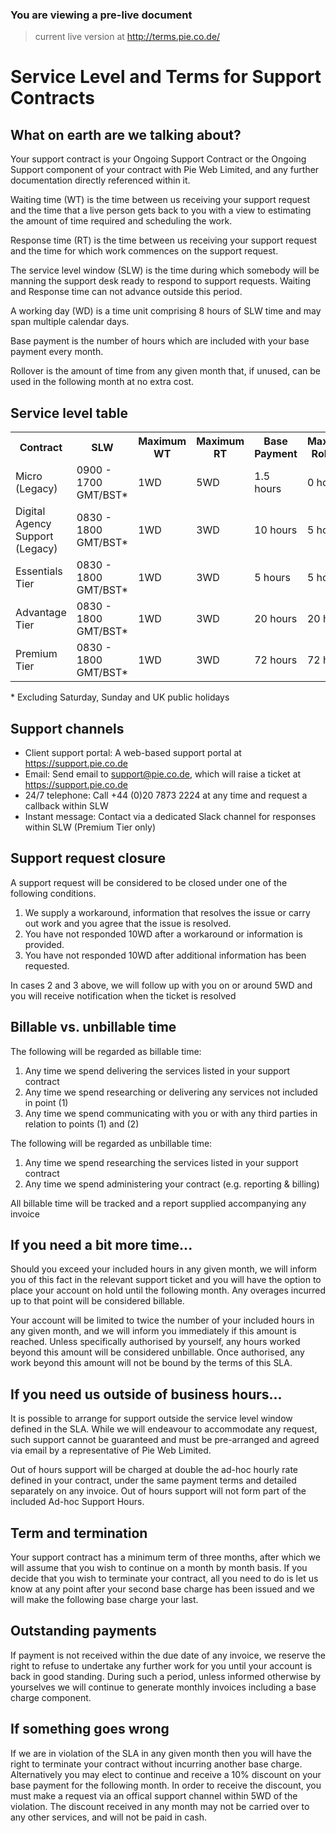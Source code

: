 ### You are viewing a pre-live document
> current live version at http://terms.pie.co.de/

# Service Level and Terms for Support Contracts

## What on earth are we talking about?

Your support contract is your Ongoing Support Contract or the Ongoing Support component of your contract with Pie Web Limited, and any further documentation directly referenced within it.

Waiting time (WT) is the time between us receiving your support request and the time that a live person gets back to you with a view to estimating the amount of time required and scheduling the work.

Response time (RT) is the time between us receiving your support request and the time for which work commences on the support request.

The service level window (SLW) is the time during which somebody will be manning the support desk ready to respond to support requests. Waiting and Response time can not advance outside this period.

A working day (WD) is a time unit comprising 8 hours of SLW time and may span multiple calendar days.

Base payment is the number of hours which are included with your base payment every month.

Rollover is the amount of time from any given month that, if unused, can be used in the following month at no extra cost.

## Service level table

<table>
	<tr>
		<th>Contract</th>
		<th>SLW</th>
		<th>Maximum WT</th>
		<th>Maximum RT</th>
		<th>Base Payment</th>
		<th>Maximum Rollover</th>
	</tr>
	<tr>
		<td>Micro (Legacy)</td>
		<td>0900 - 1700 GMT/BST*</td>
		<td>1WD</td>
		<td>5WD</td>
		<td>1.5 hours</td>
		<td>0 hours</td>
	</tr>
	<tr>
		<td>Digital Agency Support (Legacy)</td>
		<td>0830 - 1800 GMT/BST*</td>
		<td>1WD</td>
		<td>3WD</td>
		<td>10 hours</td>
		<td>5 hours</td>
	</tr>
		<tr>
		<td>Essentials Tier</td>
		<td>0830 - 1800 GMT/BST*</td>
		<td>1WD</td>
		<td>3WD</td>
		<td>5 hours</td>
		<td>5 hours</td>
	</tr>
		<tr>
		<td>Advantage Tier</td>
		<td>0830 - 1800 GMT/BST*</td>
		<td>1WD</td>
		<td>3WD</td>
		<td>20 hours</td>
		<td>20 hours</td>
	</tr>
		<tr>
		<td>Premium Tier</td>
		<td>0830 - 1800 GMT/BST*</td>
		<td>1WD</td>
		<td>3WD</td>
		<td>72 hours</td>
		<td>72 hours</td>
	</tr>
</table>

\* Excluding Saturday, Sunday and UK public holidays

## Support channels

* Client support portal: A web-based support portal at https://support.pie.co.de
* Email: Send email to support@pie.co.de, which will raise a ticket at https://support.pie.co.de
* 24/7 telephone: Call +44 (0)20 7873 2224 at any time and request a callback within SLW
* Instant message: Contact via a dedicated Slack channel for responses within SLW (Premium Tier only)

## Support request closure

A support request will be considered to be closed under one of the following conditions.

1. We supply a workaround, information that resolves the issue or carry out work and you agree that the issue is resolved.
1. You have not responded 10WD after a workaround or information is provided.
1. You have not responded 10WD after additional information has been requested.

In cases 2 and 3 above, we will follow up with you on or around 5WD and you will receive notification when the ticket is resolved

## Billable vs. unbillable time

The following will be regarded as billable time:

1. Any time we spend delivering the services listed in your support contract
1. Any time we spend researching or delivering any services not included in point (1)
1. Any time we spend communicating with you or with any third parties in relation to points (1) and (2)

The following will be regarded as unbillable time:

1. Any time we spend researching the services listed in your support contract
1. Any time we spend administering your contract (e.g. reporting & billing)

All billable time will be tracked and a report supplied accompanying any invoice

## If you need a bit more time...
Should you exceed your included hours in any given month, we will inform you of this fact in the relevant support ticket and you will have the option to place your account on hold until the following month. Any overages incurred up to that point will be considered billable.

Your account will be limited to twice the number of your included hours in any given month, and we will inform you immediately if this amount is reached. Unless specifically authorised by yourself, any hours worked beyond this amount will be considered unbillable. Once authorised, any work beyond this amount will not be bound by the terms of this SLA.

## If you need us outside of business hours...
It is possible to arrange for support outside the service level window defined in the SLA. While we will endeavour to accommodate any request, such support cannot be guaranteed and must be pre-arranged and agreed via email by a representative of Pie Web Limited.

Out of hours support will be charged at double the ad-hoc hourly rate defined in your contract, under the same payment terms and detailed separately on any invoice. Out of hours support will not form part of the included Ad-hoc Support Hours.

## Term and termination

Your support contract has a minimum term of three months, after which we will assume that you wish to continue on a month by month basis. If you decide that you wish to terminate your contract, all you need to do is let us know at any point after your second base charge has been issued and we will make the following base charge your last.

## Outstanding payments

If payment is not received within the due date of any invoice, we reserve the right to refuse to undertake any further work for you until your account is back in good standing. During such a period, unless informed otherwise by yourselves we will continue to generate monthly invoices including a base charge component.

## If something goes wrong

If we are in violation of the SLA in any given month then you will have the right to terminate your contract without incurring another base charge. Alternatively you may elect to continue and receive a 10% discount on your base payment for the following month. In order to receive the discount, you must make a request via an offical support channel within 5WD of the violation. The discount received in any month  may not be carried over to any other services, and will not be paid in cash.

